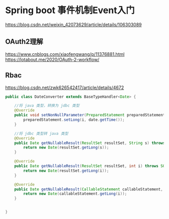 # Spring boot 事件机制Event入门
https://blog.csdn.net/weixin_42073629/article/details/106303089

## OAuth2理解

https://www.cnblogs.com/xiaofengwang/p/11376881.html    
https://lotabout.me/2020/OAuth-2-workflow/

## Rbac

https://blog.csdn.net/zwk626542417/article/details/4672





```java
public class DateConverter extends BaseTypeHandler<Date> {

    //将 java 类型，转换为 jdbc 类型
    @Override
    public void setNonNullParameter(PreparedStatement preparedStatement, int i, Date date, JdbcType jdbcType) throws SQLException {
        preparedStatement.setLong(i, date.getTime());
    }

    //将 jdbc 类型转 java 类型
    @Override
    public Date getNullableResult(ResultSet resultSet, String s) throws SQLException {
        return new Date(resultSet.getLong(s));
    }

    @Override
    public Date getNullableResult(ResultSet resultSet, int i) throws SQLException {
        return new Date(resultSet.getLong(i));
    }

    @Override
    public Date getNullableResult(CallableStatement callableStatement, int i) throws SQLException {
        return new Date(callableStatement.getLong(i));
    }


}
```



